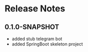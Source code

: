 # Release Notes

## 0.1.0-SNAPSHOT

* added stub telegram bot
* added SpringBoot skeleton project





